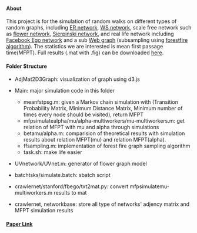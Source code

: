 #### About

This project is for the simulation of random walks on different types of random graphs, including [ER network](https://en.wikipedia.org/wiki/Erd%C5%91s%E2%80%93R%C3%A9nyi_model), [WS network](https://en.wikipedia.org/wiki/Watts_and_Strogatz_model), scale free network such as [flower network](https://books.google.com.hk/books?id=dAS3CgAAQBAJ&pg=PA129&lpg=PA129&dq=flower+model+random+graph&source=bl&ots=6pgGP9vUmb&sig=ETDC_FZSYxWvvdXcHMbsw6_phXs&hl=en&sa=X&redir_esc=y#v=onepage&q=flower%20model%20random%20graph&f=false), [Sierpinski network](http://meep.cubing.net/html5/sierpinski.html), and real life network including [Facebook Ego network](https://snap.stanford.edu/data/egonets-Facebook.html) and a sub [Web graph](https://snap.stanford.edu/data/web-Stanford.html) (subsampling using [forestfire algorithm](https://github.com/snap-stanford/snap/tree/master/examples/forestfire)). The statistics we are interested is mean first passage time(MFPT). Full results (.mat with .fig) can be downloaded [here](https://www.dropbox.com/s/7h9pua3p9yf2j3c/MFP.tar.gz?dl=0).

#### Folder Structure

+ AdjMat2D3Graph: visualization of graph using d3.js

+ Main: major simulation code in this folder
    * meanfstpsg.m: given a Markov chain simulation with (Transition Probability Matrix, Minimum Distance Matrix, Minimum number of times every node should be visited), return MFPT
    * mfpsimulatealpha/mu/alpha-multiworkers/mu-multiworkers.m: get relation of MFPT with mu and alpha through simulations
    * betamu/alpha.m: comparision of theoretical results with simulation results about relation MFPT(mu) and relation MFPT(alpha).
    * ffsampling.m: implementation of forest fire graph sampling algorithm
    * task.sh: make life easier

+ UVnetwork/UVnet.m: generator of flower graph model
+ batchtsks/simulate.batch: sbatch script
+ crawlernet/stanford/fbego/txt2mat.py: convert mfpsimulatemu-multiworkers.m results to mat
+ crawlernet, networkbase: store all type of networks' adjency matrix and MFPT simulation results


#### [Paper Link](tbp)
